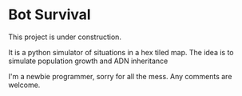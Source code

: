 <h1>Bot Survival</h1>
<p>This project is under construction.</p>
<p>It is a python simulator of situations in a hex tiled map. The idea is to simulate population growth and ADN inheritance</p>
<p>I'm a newbie programmer, sorry for all the mess. Any comments are welcome.</p>
